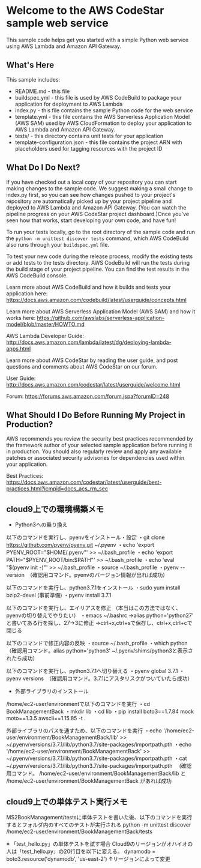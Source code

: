 Welcome to the AWS CodeStar sample web service
==============================================

This sample code helps get you started with a simple Python web service using
AWS Lambda and Amazon API Gateway.

What's Here
-----------

This sample includes:

* README.md - this file
* buildspec.yml - this file is used by AWS CodeBuild to package your
  application for deployment to AWS Lambda
* index.py - this file contains the sample Python code for the web service
* template.yml - this file contains the AWS Serverless Application Model (AWS SAM) used
  by AWS CloudFormation to deploy your application to AWS Lambda and Amazon API
  Gateway.
* tests/ - this directory contains unit tests for your application
* template-configuration.json - this file contains the project ARN with placeholders used for tagging resources with the project ID

What Do I Do Next?
------------------

If you have checked out a local copy of your repository you can start making changes
to the sample code.  We suggest making a small change to index.py first, so you can
see how changes pushed to your project's repository are automatically picked up by your
project pipeline and deployed to AWS Lambda and Amazon API Gateway. (You can watch the pipeline
progress on your AWS CodeStar project dashboard.)Once you've seen how that works,
start developing your own code, and have fun!

To run your tests locally, go to the root directory of the
sample code and run the `python -m unittest discover tests` command, which
AWS CodeBuild also runs through your `buildspec.yml` file.

To test your new code during the release process, modify the existing tests or
add tests to the tests directory. AWS CodeBuild will run the tests during the
build stage of your project pipeline. You can find the test results
in the AWS CodeBuild console.

Learn more about AWS CodeBuild and how it builds and tests your application here:
https://docs.aws.amazon.com/codebuild/latest/userguide/concepts.html

Learn more about AWS Serverless Application Model (AWS SAM) and how it works here:
https://github.com/awslabs/serverless-application-model/blob/master/HOWTO.md

AWS Lambda Developer Guide:
http://docs.aws.amazon.com/lambda/latest/dg/deploying-lambda-apps.html

Learn more about AWS CodeStar by reading the user guide, and post questions and
comments about AWS CodeStar on our forum.

User Guide: http://docs.aws.amazon.com/codestar/latest/userguide/welcome.html

Forum: https://forums.aws.amazon.com/forum.jspa?forumID=248

What Should I Do Before Running My Project in Production?
------------------

AWS recommends you review the security best practices recommended by the framework
author of your selected sample application before running it in production. You
should also regularly review and apply any available patches or associated security
advisories for dependencies used within your application.

Best Practices: https://docs.aws.amazon.com/codestar/latest/userguide/best-practices.html?icmpid=docs_acs_rm_sec


## cloud9上での環境構築メモ

* Python3への乗り換え

以下のコマンドを実行し、pyenvをインストール・設定
・git clone https://github.com/pyenv/pyenv.git ~/.pyenv
・echo 'export PYENV_ROOT="$HOME/.pyenv"' >> ~/.bash_profile
・echo 'export PATH="$PYENV_ROOT/bin:$PATH"' >> ~/.bash_profile
・echo 'eval "$(pyenv init -)"' >> ~/.bash_profile
・source ~/.bash_profile
・pyenv --version　（確認用コマンド。pyenvのバージョン情報が出れば成功）

以下のコマンドを実行し、python3.7.1をインストール
・sudo yum install bzip2-devel (事前準備)
・pyenv install 3.7.1

以下のコマンドを実行し、エイリアスを修正 （本当はこの方法ではなく、pyenvの切り替えでやりたい）
・emacs ~/.bashrc
 →alias python='python27'　と書いてある行を探し、27→3に修正
 →ctrl+x,ctrl+sで保存し、ctrl+x,ctrl+cで閉じる

以下のコマンドで修正内容の反映
・source ~/.bash_profile
・which python　（確認用コマンド。alias python='python3' ~/.pyenv/shims/python3と表示されたら成功）

以下のコマンドを実行し、python3.7.1へ切り替える
・pyenv global 3.7.1
・pyenv versions　（確認用コマンド。3.7.1にアスタリスクがついていたら成功）

* 外部ライブラリのインストール

/home/ec2-user/environmentで以下のコマンドを実行
 ・cd BookManagementBack
 ・mkdir lib
 ・cd lib
 ・pip install boto3==1.7.84 mock moto==1.3.5 awscli==1.15.85 -t .

外部ライブラリのパスを通すため、以下のコマンドを実行
 ・echo '/home/ec2-user/environment/BookManagementBack/lib' >> ~/.pyenv/versions/3.7.1/lib/python3.7/site-packages/importpath.pth
 ・echo '/home/ec2-user/environment/BookManagementBack' >> ~/.pyenv/versions/3.7.1/lib/python3.7/site-packages/importpath.pth
 ・cat ~/.pyenv/versions/3.7.1/lib/python3.7/site-packages/importpath.pth
 　(確認用コマンド。 /home/ec2-user/environment/BookManagementBack/lib と /home/ec2-user/environment/BookManagementBack があれば成功

 
## cloud9上での単体テスト実行メモ

MS2BookManagement/testsに単体テストを書いた後、以下のコマンドを実行するとフォルダ内のすべてのテストが実行される
 python -m unittest discover /home/ec2-user/environment/BookManagementBack/tests

※ 「test_hello.py」の単体テストを試す場合
Cloud9のリージョンがオハイオの人は「test_hello.py」の20行目を以下に変える。
 dynamodb = boto3.resource('dynamodb', 'us-east-2')
                                           ↑リージョンによって変更